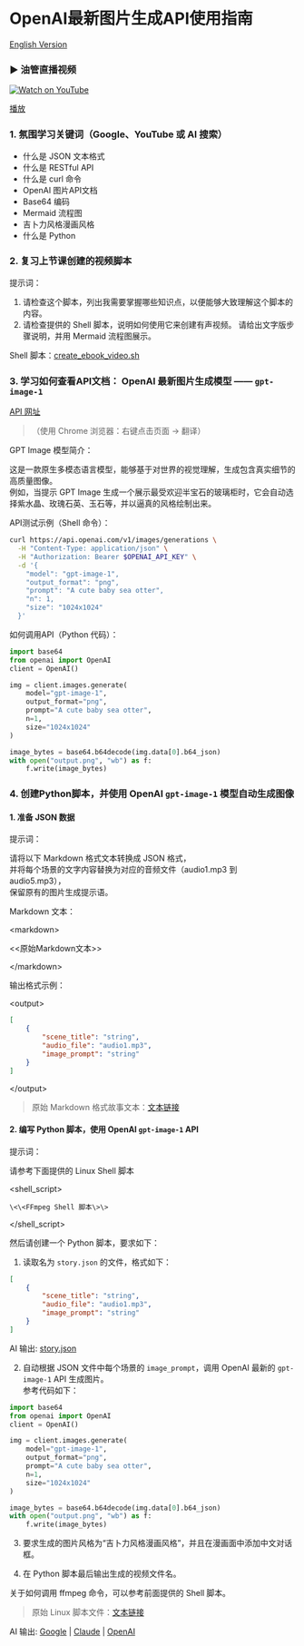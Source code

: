 # OpenAI最新图片生成API使用指南

[English Version](README.md)

### ▶️ 油管直播视频

[![Watch on YouTube](https://img.youtube.com/vi/3F5D09KyjFE/mqdefault.jpg)](https://youtu.be/3F5D09KyjFE)

[播放](https://youtu.be/3F5D09KyjFE)

### 1. 氛围学习关键词（Google、YouTube 或 AI 搜索）

- 什么是 JSON 文本格式
- 什么是 RESTful API
- 什么是 curl 命令
- OpenAI 图片API文档
- Base64 编码
- Mermaid 流程图
- 吉卜力风格漫画风格
- 什么是 Python

### 2. 复习上节课创建的视频脚本

提示词：

1. 请检查这个脚本，列出我需要掌握哪些知识点，以便能够大致理解这个脚本的内容。
2. 请检查提供的 Shell 脚本，说明如何使用它来创建有声视频。 请给出文字版步骤说明，并用 Mermaid 流程图展示。

Shell 脚本：[create_ebook_video.sh](../02-linux-ffmpeg/ai_output_zh_CN/create_ebook_video.sh)

### 3. 学习如何查看API文档： OpenAI 最新图片生成模型 —— `gpt-image-1`

[API 网址](https://platform.openai.com/docs/api-reference/images/create)

> （使用 Chrome 浏览器：右键点击页面 -> 翻译）

GPT Image 模型简介：  

这是一款原生多模态语言模型，能够基于对世界的视觉理解，生成包含真实细节的高质量图像。  
例如，当提示 GPT Image 生成一个展示最受欢迎半宝石的玻璃柜时，它会自动选择紫水晶、玫瑰石英、玉石等，并以逼真的风格绘制出来。

API测试示例（Shell 命令）：

```bash
curl https://api.openai.com/v1/images/generations \
  -H "Content-Type: application/json" \
  -H "Authorization: Bearer $OPENAI_API_KEY" \
  -d '{
    "model": "gpt-image-1",
    "output_format": "png",
    "prompt": "A cute baby sea otter",
    "n": 1,
    "size": "1024x1024"
  }'
```

如何调用API（Python 代码）：

```python
import base64
from openai import OpenAI
client = OpenAI()

img = client.images.generate(
    model="gpt-image-1",
    output_format="png",
    prompt="A cute baby sea otter",
    n=1,
    size="1024x1024"
)

image_bytes = base64.b64decode(img.data[0].b64_json)
with open("output.png", "wb") as f:
    f.write(image_bytes)
```

### 4. 创建Python脚本，并使用 OpenAI `gpt-image-1` 模型自动生成图像

#### 1. 准备 JSON 数据

提示词：

请将以下 Markdown 格式文本转换成 JSON 格式，  
并将每个场景的文字内容替换为对应的音频文件（audio1.mp3 到 audio5.mp3），  
保留原有的图片生成提示语。

Markdown 文本：

\<markdown\>

  \<\<原始Markdown文本\>\>

\</markdown\>

输出格式示例：

\<output\>
```json
[
    {
        "scene_title": "string",
        "audio_file": "audio1.mp3",
        "image_prompt": "string"
    }
]
```
\</output\>

> 原始 Markdown 格式故事文本：[文本链接](../02-linux-ffmpeg/ai_output_zh_CN/claude/3.md)

#### 2. 编写 Python 脚本，使用 OpenAI `gpt-image-1` API

提示词：

请参考下面提供的 Linux Shell 脚本

\<shell_script\>

    \<\<FFmpeg Shell 脚本\>\>

\</shell_script\>

然后请创建一个 Python 脚本，要求如下：

1. 读取名为 `story.json` 的文件，格式如下：

```json
[
    {
        "scene_title": "string",
        "audio_file": "audio1.mp3",
        "image_prompt": "string"
    }
]
```

AI 输出: [story.json](./ai_output_zh_CN/story.json)

2. 自动根据 JSON 文件中每个场景的 `image_prompt`，调用 OpenAI 最新的 `gpt-image-1` API 生成图片。  
参考代码如下：

```python
import base64
from openai import OpenAI
client = OpenAI()

img = client.images.generate(
    model="gpt-image-1",
    output_format="png",
    prompt="A cute baby sea otter",
    n=1,
    size="1024x1024"
)

image_bytes = base64.b64decode(img.data[0].b64_json)
with open("output.png", "wb") as f:
    f.write(image_bytes)
```

3. 要求生成的图片风格为“吉卜力风格漫画风格”，并且在漫画面中添加中文对话框。

4. 在 Python 脚本最后输出生成的视频文件名。  

关于如何调用 ffmpeg 命令，可以参考前面提供的 Shell 脚本。

> 原始 Linux 脚本文件：[文本链接](../02-linux-ffmpeg/ai_output_zh_CN/create_ebook_video.sh)

AI 输出: [Google](ai_output_zh_CN/gemini/4.2.md) | [Claude](ai_output_zh_CN/claude/4.2.md) | [OpenAI](ai_output_zh_CN/chatgpt/4.2.md)